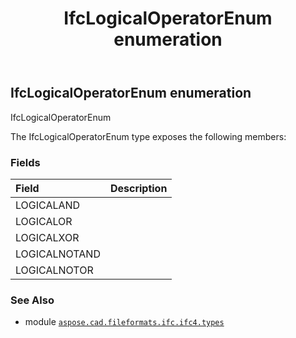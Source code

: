 ﻿---
title: IfcLogicalOperatorEnum enumeration
second_title: Aspose.CAD for Python via .NET API References
description: 
type: docs
weight: 3030
url: /python-net/aspose.cad.fileformats.ifc.ifc4.types/ifclogicaloperatorenum/
is_root: false
---

## IfcLogicalOperatorEnum enumeration

IfcLogicalOperatorEnum



The IfcLogicalOperatorEnum type exposes the following members:

### Fields
| Field | Description |
| :- | :- |
| LOGICALAND |  |
| LOGICALOR |  |
| LOGICALXOR |  |
| LOGICALNOTAND |  |
| LOGICALNOTOR |  |



### See Also
* module [`aspose.cad.fileformats.ifc.ifc4.types`](..)
